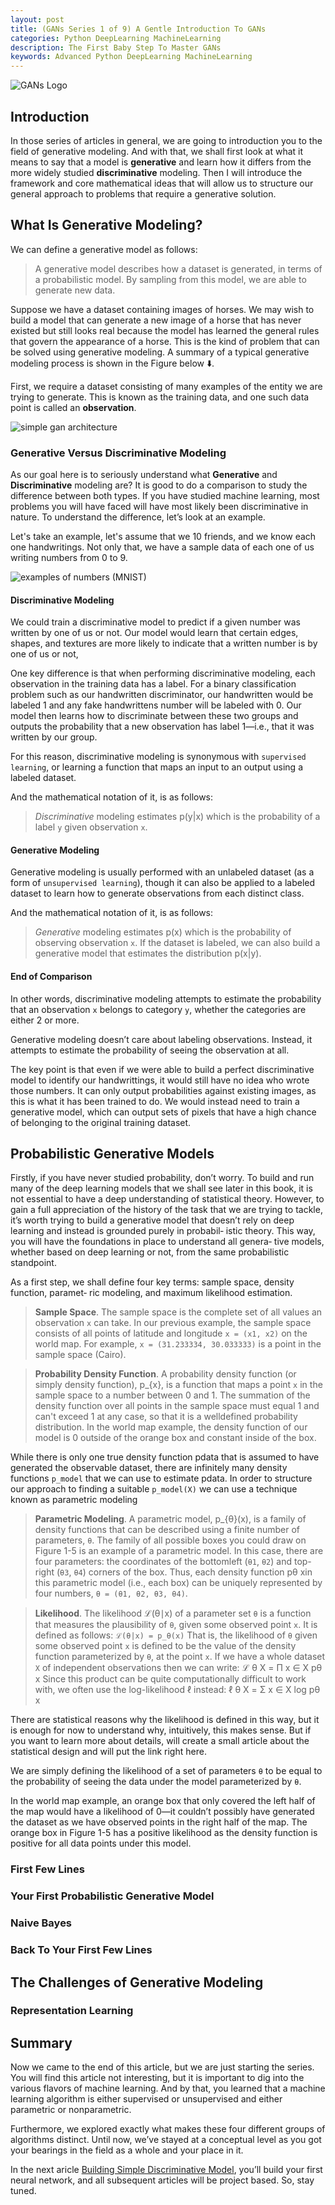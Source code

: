 ```yaml
---
layout: post
title: (GANs Series 1 of 9) A Gentle Introduction To GANs
categories: Python DeepLearning MachineLearning
description: The First Baby Step To Master GANs
keywords: Advanced Python DeepLearning MachineLearning
---
```


![GANs Logo](/images/blog/deep-learning.png)


## Introduction

In those series of articles in general, we are going to introduction you to the field of 
generative modeling. And with that, we shall first look at what it means to say that 
a model is **generative** and learn how it differs from the more widely studied 
**discriminative** modeling. Then I will introduce the framework and core 
mathematical ideas that will allow us to structure our general
approach to problems that require a generative solution.

## What Is Generative Modeling?

We can define a generative model as follows:
 > A generative model describes how a dataset is generated, in terms of a probabilistic model. 
By sampling from this model, we are able to generate new data.

Suppose we have a dataset containing images of horses. We may wish to build a model that 
can generate a new image of a horse that has never existed but still looks real 
because the model has learned the general rules that govern the appearance 
of a horse. This is the kind of problem that can be solved using 
generative modeling.
A summary of a typical generative modeling process is shown in the Figure below ⬇️.

First, we require a dataset consisting of many examples of the entity we are trying to
generate. This is known as the training data, and one such data point is called an
**observation**.

![simple gan architecture](/images/blog/intorduction-to-gan-example-01.png)

### Generative Versus Discriminative Modeling

As our goal here is to seriously understand what **Generative** and **Discriminative** modeling are? It is good to do a comparison to study the difference between both types.
If you have studied machine learning, most problems you will have faced will have most likely been discriminative in nature. To understand the difference, let’s look at an example.

Let's take an example, let's assume that we 10 friends, and we know each one handwritings. Not only that, we have a sample data of each one of us writing numbers from 0 to 9.

![examples of numbers (MNIST)](/images/blog/Example-images-from-the-MNIST-dataset.png)

#### Discriminative Modeling
We could train a discriminative model to predict if a given number was written by one of us or not. Our model would learn that certain edges, shapes, and textures are more likely to indicate that a written number is by one of us or not,

One key difference is that when performing discriminative modeling, each observation in the training data has a label. For a binary classification problem such as our handwritten discriminator, our handwritten would be labeled 1 and any fake handwrittens number will be labeled with 0.
Our model then learns how to discriminate between these two groups and outputs the probability that a new observation has label 1—i.e., that it was written by our group.

For this reason, discriminative modeling is synonymous with `supervised learning`, or learning a function that maps an input to an output using a labeled dataset.

And the mathematical notation of it, is as follows:
> *Discriminative* modeling estimates p(y|x) which is the probability of a label `y` given observation `x`.

#### Generative Modeling
Generative modeling is usually performed with an unlabeled dataset (as a form of `unsupervised learning`), though it can also be applied to a labeled dataset to learn how to generate observations from each distinct class.

And the mathematical notation of it, is as follows:
> *Generative* modeling estimates p(x) which is the probability of observing observation `x`. If the dataset is labeled, we can also build a generative model that estimates the distribution p(x|y).


#### End of Comparison

In other words, discriminative modeling attempts to estimate the probability that an observation `x` belongs to category `y`, whether the categories are either 2 or more.

Generative modeling doesn’t care about labeling observations. Instead, it attempts to estimate the probability of seeing the observation at all.

The key point is that even if we were able to build a perfect discriminative model to identify our handwrittings, it would still have no idea who wrote those numbers. It can only output probabilities against existing images, as this is what it has been trained to do. We would instead need to train a generative model, which can output sets of pixels that have a high chance of belonging to the original
training dataset.


## Probabilistic Generative Models

Firstly, if you have never studied probability, don’t worry. To build and run many of
the deep learning models that we shall see later in this book, it is not essential to have
a deep understanding of statistical theory. However, to gain a full appreciation of the
history of the task that we are trying to tackle, it’s worth trying to build a generative
model that doesn’t rely on deep learning and instead is grounded purely in probabil‐
istic theory. This way, you will have the foundations in place to understand all genera‐
tive models, whether based on deep learning or not, from the same probabilistic
standpoint.


As a first step, we shall define four key terms: sample space, density function, paramet‐
ric modeling, and maximum likelihood estimation.

> **Sample Space**. The sample space is the complete set of all values an observation `x` can take. In our previous example, the sample space consists of all points of latitude and longitude `x = (x1, x2)` on the world map. For example, `x = (31.233334, 30.033333)` is a point in the sample space (Cairo).

> **Probability Density Function**. A probability density function (or simply density function), p_{x}, is a function that maps a point `x` in the sample space to a number between 0 and 1. The summation of the density function over all points in the sample space must equal 1 and can't exceed 1 at any case, so that it is a welldefined probability distribution. In the world map example, the density function of our model is 0 outside of the orange box and constant inside of the box.

While there is only one true density function pdata that is assumed to have generated the observable dataset, there are infinitely many density functions `p_model` that we can use to estimate pdata. In order to structure our approach to finding a suitable `p_model(X)` we can use a technique known as parametric modeling

> **Parametric Modeling**. A parametric model, p_{θ}(x), is a family of density functions that can be described using a finite number of parameters, `θ`.
> The family of all possible boxes you could draw on Figure 1-5 is an example of a parametric model. In this case, there are four parameters: the coordinates of the bottomleft (`θ1`, `θ2`) and top-right (`θ3`, `θ4`) corners of the box. Thus, each density function pθ xin this parametric model (i.e., each box) can be
uniquely represented by four numbers, `θ = (θ1, θ2, θ3, θ4)`.


> **Likelihood**. The likelihood ℒ(θ∣x) of a parameter set `θ` is a function that measures the plausibility of `θ`, given some observed point `x`.
> It is defined as follows: `ℒ(θ|x) = p_θ(x)`
> That is, the likelihood of `θ` given some observed point `x` is defined to be the value of the density function parameterized by `θ`, at the point `x`.
> If we have a whole dataset `X` of independent observations then we can write:
ℒ θ X = Π
x ∈ X
pθ x
Since this product can be quite computationally difficult to work with, we often use
the log-likelihood ℓ instead:
ℓ θ X = Σ
x ∈ X
log pθ x

There are statistical reasons why the likelihood is defined in this way, but it is enough for now to understand why, intuitively, this makes sense. But if you want to learn more about details, will create a small article about the statistical design and will put the link right here.

We are simply defining the likelihood of a set of parameters `θ` to be equal to the probability of seeing the data under the model parameterized by `θ`.

In the world map example, an orange box that only covered the left half of the map would have a likelihood of 0—it couldn’t possibly have generated the dataset as we have observed points in the right half of the map. The orange box in Figure 1-5 has a positive likelihood as the density function is positive for all data points under this model. 


### First Few Lines

### Your First Probabilistic Generative Model

### Naive Bayes

### Back To Your First Few Lines

## The Challenges of Generative Modeling

### Representation Learning


## Summary

Now we came to the end of this article, but we are just starting the series.
You will find this article not interesting, but it is important to dig into the various flavors of machine learning. And by that, you learned that a machine learning algorithm is either supervised or unsupervised and either parametric or nonparametric. 

Furthermore, we explored exactly what makes these four different groups of algorithms distinct. Until now, we’ve stayed at a conceptual level as you got your bearings in the field as a whole and your place in it.

In the next aricle [Building Simple Discriminative Model](go.com), you’ll build your first neural network, and all subsequent articles will be project based. So, stay tuned.

